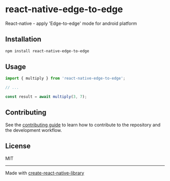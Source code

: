 # react-native-edge-to-edge

React-native - apply 'Edge-to-edge' mode for android platform

## Installation

```sh
npm install react-native-edge-to-edge
```

## Usage


```js
import { multiply } from 'react-native-edge-to-edge';

// ...

const result = await multiply(3, 7);
```


## Contributing

See the [contributing guide](CONTRIBUTING.md) to learn how to contribute to the repository and the development workflow.

## License

MIT

---

Made with [create-react-native-library](https://github.com/callstack/react-native-builder-bob)
